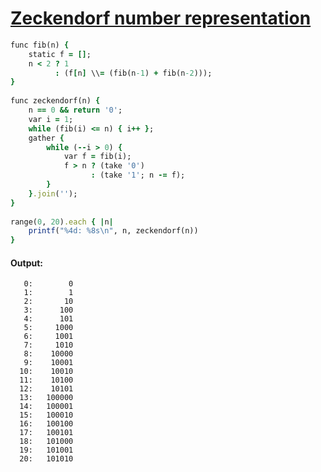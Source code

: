 [1]: http://rosettacode.org/wiki/Zeckendorf_number_representation

# [Zeckendorf number representation][1]

```ruby
func fib(n) {
    static f = [];
    n < 2 ? 1
          : (f[n] \\= (fib(n-1) + fib(n-2)));
}
 
func zeckendorf(n) {
    n == 0 && return '0';
    var i = 1;
    while (fib(i) <= n) { i++ };
    gather {
        while (--i > 0) {
            var f = fib(i);
            f > n ? (take '0')
                  : (take '1'; n -= f);
        }
    }.join('');
}
 
range(0, 20).each { |n|
    printf("%4d: %8s\n", n, zeckendorf(n))
}
```

#### Output:
```
   0:        0
   1:        1
   2:       10
   3:      100
   4:      101
   5:     1000
   6:     1001
   7:     1010
   8:    10000
   9:    10001
  10:    10010
  11:    10100
  12:    10101
  13:   100000
  14:   100001
  15:   100010
  16:   100100
  17:   100101
  18:   101000
  19:   101001
  20:   101010
```